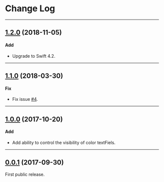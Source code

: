# Change Log

-----

## [1.2.0](https://github.com/EyreFree/EFColorPicker/releases/tag/1.2.0) (2018-11-05)

#### Add

* Upgrade to Swift 4.2.

---

## [1.1.0](https://github.com/EyreFree/EFColorPicker/releases/tag/1.1.0) (2018-03-30)

#### Fix

* Fix issue [#4](https://github.com/EyreFree/EFColorPicker/issues/4).

---

## [1.0.0](https://github.com/EyreFree/EFColorPicker/releases/tag/1.0.0) (2017-10-20)

#### Add

* Add ability to control the visibility of color textFiels.

---

## [0.0.1](https://github.com/EyreFree/EFColorPicker/releases/tag/0.0.1) (2017-09-30)

First public release.
